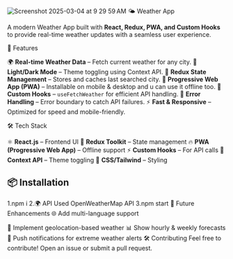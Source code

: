 ![Screenshot 2025-03-04 at 9 29 59 AM](https://github.com/user-attachments/assets/6da796b0-5015-4542-af64-0af70f107758)
🌤️ Weather App

A modern Weather App built with **React, Redux, PWA, and Custom Hooks** to provide real-time weather updates with a seamless user experience.

 🚀 Features

 🌍 **Real-time Weather Data** – Fetch current weather for any city.
 🎨 **Light/Dark Mode** – Theme toggling using Context API.
💾 **Redux State Management** – Stores and caches last searched city.
📱 **Progressive Web App (PWA)** – Installable on mobile & desktop and u can use it offline too.
🔄 **Custom Hooks** – `useFetchWeather` for efficient API handling.
🚨 **Error Handling** – Error boundary to catch API failures.
⚡ **Fast & Responsive** – Optimized for speed and mobile-friendly.

 🛠️ Tech Stack

 ⚛️ **React.js** – Frontend UI
🏪 **Redux Toolkit** – State management
🔥 **PWA (Progressive Web App)** – Offline support
 ⚡ **Custom Hooks** – For API calls
🌙 **Context API** – Theme toggling
🎨 **CSS/Tailwind** – Styling

## 📦 Installation

1.npm i
2.🌍 API Used
OpenWeatherMap API
3.npm start
🎯 Future Enhancements
🌐 Add multi-language support

📍 Implement geolocation-based weather
📊 Show hourly & weekly forecasts
🔔 Push notifications for extreme weather alerts
🛠️ Contributing
Feel free to contribute! Open an issue or submit a pull request.
